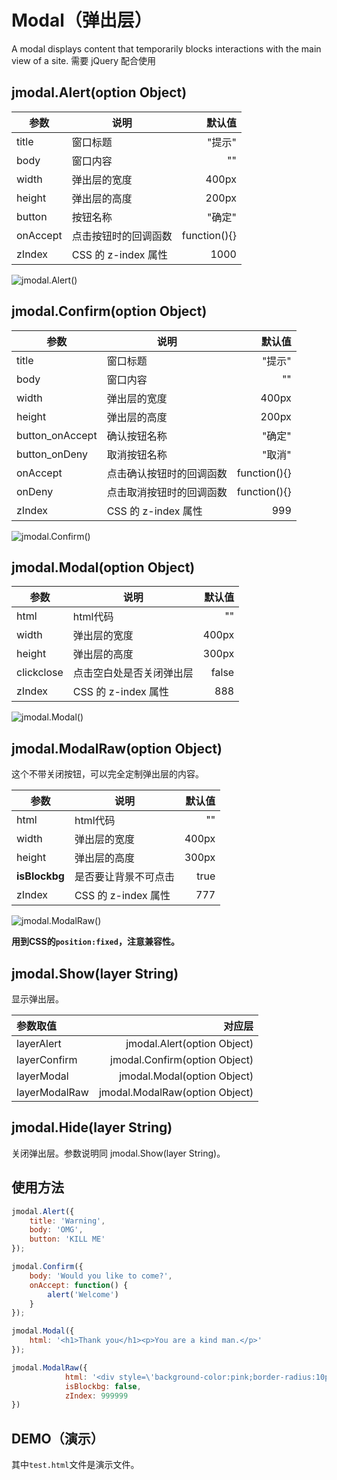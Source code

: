 # Modal（弹出层）
A modal displays content that temporarily blocks interactions with the main view of a site. 需要 jQuery 配合使用

## jmodal.Alert(option Object)
|参数|说明|默认值|
|----|----|----:|
|title|窗口标题|"提示"|
|body|窗口内容|""|
|width|弹出层的宽度|400px|
|height|弹出层的高度|200px|
|button|按钮名称|"确定"|
|onAccept|点击按钮时的回调函数|function(){}|
|zIndex|CSS 的 z-index 属性|1000|

![jmodal.Alert()](http://yake.shbyer.com/m/temp/alert.png "")

## jmodal.Confirm(option Object)
|参数|说明|默认值|
|----|----|----:|
|title|窗口标题|"提示"|
|body|窗口内容|""|
|width|弹出层的宽度|400px|
|height|弹出层的高度|200px|
|button_onAccept|确认按钮名称|"确定"|
|button_onDeny|取消按钮名称|"取消"|
|onAccept|点击确认按钮时的回调函数|function(){}|
|onDeny|点击取消按钮时的回调函数|function(){}|
|zIndex|CSS 的 z-index 属性|999|

![jmodal.Confirm()](http://yake.shbyer.com/m/temp/confirm.png "")

## jmodal.Modal(option Object)
|参数|说明|默认值|
|----|----|----:|
|html|html代码|""|
|width|弹出层的宽度|400px|
|height|弹出层的高度|300px|
|clickclose|点击空白处是否关闭弹出层|false|
|zIndex|CSS 的 z-index 属性|888|

![jmodal.Modal()](http://yake.shbyer.com/m/temp/modal.png "")

## jmodal.ModalRaw(option Object)
这个不带关闭按钮，可以完全定制弹出层的内容。

|参数|说明|默认值|
|----|----|----:|
|html|html代码|""|
|width|弹出层的宽度|400px|
|height|弹出层的高度|300px|
|**isBlockbg**|是否要让背景不可点击|true|
|zIndex|CSS 的 z-index 属性|777|

![jmodal.ModalRaw()](http://yake.shbyer.com/m/temp/raw.png "")

**用到CSS的`position:fixed`，注意兼容性。**

## jmodal.Show(layer String)
显示弹出层。

|参数取值|对应层|
|:----|----:|
|layerAlert|jmodal.Alert(option Object)|
|layerConfirm|jmodal.Confirm(option Object)|
|layerModal|jmodal.Modal(option Object)|
|layerModalRaw|jmodal.ModalRaw(option Object)|

## jmodal.Hide(layer String)
关闭弹出层。参数说明同 jmodal.Show(layer String)。

## 使用方法
``` javascript
jmodal.Alert({
	title: 'Warning',
	body: 'OMG',
	button: 'KILL ME'
});

jmodal.Confirm({
	body: 'Would you like to come?',
	onAccept: function() {
		alert('Welcome')
	}
});

jmodal.Modal({
	html: '<h1>Thank you</h1><p>You are a kind man.</p>'
});

jmodal.ModalRaw({
			html: '<div style=\'background-color:pink;border-radius:10px;\'><h1>Thank you</h1><p>You are a kind man.</p><a href="javascript:jmodal.Hide(\'layerModalRaw\')">Close</a></div>',
			isBlockbg: false,
			zIndex: 999999
})
```
## DEMO（演示）
其中`test.html`文件是演示文件。